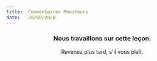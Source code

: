 ```yaml
---
title:  Commentaires Moniteurs
date:   28/08/2020
---
```


### <center>Nous travaillons sur cette leçon.</center>
<center>Revenez plus tard, s'il vous plaît.</center>